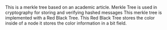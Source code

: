 This is a merkle tree based on an academic article. Merkle Tree is used in cryptography for storing and verifying hashed messages 
This merkle tree is implemented with a Red Black Tree.
This Red Black Tree stores the color inside of a node it stores the color information in a bit field.
